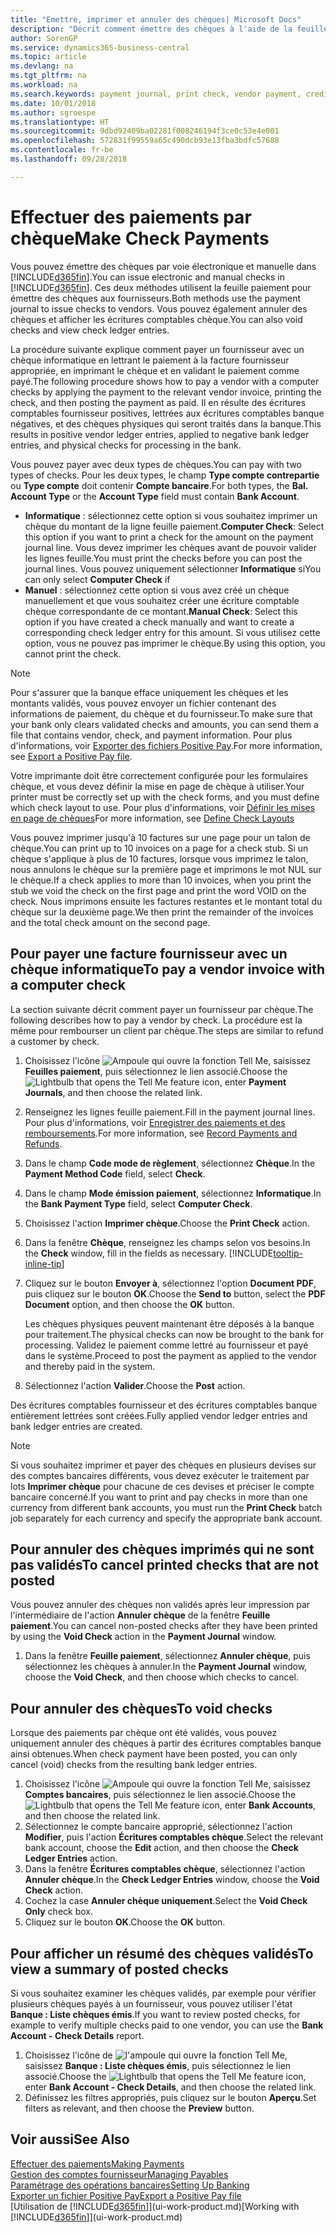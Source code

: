 ```yaml
---
title: "Emettre, imprimer et annuler des chèques| Microsoft Docs"
description: "Décrit comment émettre des chèques à l'aide de la feuille paiement, imprimer des chèques, et annuler ou afficher les écritures comptables chèque dans Business Central."
author: SorenGP
ms.service: dynamics365-business-central
ms.topic: article
ms.devlang: na
ms.tgt_pltfrm: na
ms.workload: na
ms.search.keywords: payment journal, print check, vendor payment, creditor, debt, balance due, AP
ms.date: 10/01/2018
ms.author: sgroespe
ms.translationtype: HT
ms.sourcegitcommit: 9dbd92409ba02281f008246194f3ce0c53e4e001
ms.openlocfilehash: 572831f99559a65c490dcb93e13fba3bdfc57688
ms.contentlocale: fr-be
ms.lasthandoff: 09/28/2018

---
```

# <a name="make-check-payments"></a><span data-ttu-id="d7c93-103">Effectuer des paiements par chèque</span><span class="sxs-lookup"><span data-stu-id="d7c93-103">Make Check Payments</span></span>
<span data-ttu-id="d7c93-104">Vous pouvez émettre des chèques par voie électronique et manuelle dans [!INCLUDE[d365fin](includes/d365fin_md.md)].</span><span class="sxs-lookup"><span data-stu-id="d7c93-104">You can issue electronic and manual checks in [!INCLUDE[d365fin](includes/d365fin_md.md)].</span></span> <span data-ttu-id="d7c93-105">Ces deux méthodes utilisent la feuille paiement pour émettre des chèques aux fournisseurs.</span><span class="sxs-lookup"><span data-stu-id="d7c93-105">Both methods use the payment journal to issue checks to vendors.</span></span> <span data-ttu-id="d7c93-106">Vous pouvez également annuler des chèques et afficher les écritures comptables chèque.</span><span class="sxs-lookup"><span data-stu-id="d7c93-106">You can also void checks and view check ledger entries.</span></span>

<span data-ttu-id="d7c93-107">La procédure suivante explique comment payer un fournisseur avec un chèque informatique en lettrant le paiement à la facture fournisseur appropriée, en imprimant le chèque et en validant le paiement comme payé.</span><span class="sxs-lookup"><span data-stu-id="d7c93-107">The following procedure shows how to pay a vendor with a computer checks by applying the payment to the relevant vendor invoice, printing the check, and then posting the payment as paid.</span></span> <span data-ttu-id="d7c93-108">Il en résulte des écritures comptables fournisseur positives, lettrées aux écritures comptables banque négatives, et des chèques physiques qui seront traités dans la banque.</span><span class="sxs-lookup"><span data-stu-id="d7c93-108">This results in positive vendor ledger entries, applied to negative bank ledger entries, and physical checks for processing in the bank.</span></span>

<span data-ttu-id="d7c93-109">Vous pouvez payer avec deux types de chèques.</span><span class="sxs-lookup"><span data-stu-id="d7c93-109">You can pay with two types of checks.</span></span> <span data-ttu-id="d7c93-110">Pour les deux types, le champ **Type compte contrepartie** ou **Type compte** doit contenir **Compte bancaire**.</span><span class="sxs-lookup"><span data-stu-id="d7c93-110">For both types, the **Bal. Account Type** or the **Account Type** field must contain **Bank Account**.</span></span>

- <span data-ttu-id="d7c93-111">**Informatique** : sélectionnez cette option si vous souhaitez imprimer un chèque du montant de la ligne feuille paiement.</span><span class="sxs-lookup"><span data-stu-id="d7c93-111">**Computer Check**: Select this option if you want to print a check for the amount on the payment journal line.</span></span> <span data-ttu-id="d7c93-112">Vous devez imprimer les chèques avant de pouvoir valider les lignes feuille.</span><span class="sxs-lookup"><span data-stu-id="d7c93-112">You must print the checks before you can post the journal lines.</span></span> <span data-ttu-id="d7c93-113">Vous pouvez uniquement sélectionner **Informatique** si</span><span class="sxs-lookup"><span data-stu-id="d7c93-113">You can only select **Computer Check** if</span></span>
- <span data-ttu-id="d7c93-114">**Manuel** : sélectionnez cette option si vous avez créé un chèque manuellement et que vous souhaitez créer une écriture comptable chèque correspondante de ce montant.</span><span class="sxs-lookup"><span data-stu-id="d7c93-114">**Manual Check**: Select this option if you have created a check manually and want to create a corresponding check ledger entry for this amount.</span></span> <span data-ttu-id="d7c93-115">Si vous utilisez cette option, vous ne pouvez pas imprimer le chèque.</span><span class="sxs-lookup"><span data-stu-id="d7c93-115">By using this option, you cannot print the check.</span></span>

> [!NOTE]  
> <span data-ttu-id="d7c93-116">Pour s'assurer que la banque efface uniquement les chèques et les montants validés, vous pouvez envoyer un fichier contenant des informations de paiement, du chèque et du fournisseur.</span><span class="sxs-lookup"><span data-stu-id="d7c93-116">To make sure that your bank only clears validated checks and amounts, you can send them a file that contains vendor, check, and payment information.</span></span> <span data-ttu-id="d7c93-117">Pour plus d'informations, voir [Exporter des fichiers Positive Pay](finance-how-positive-pay.md).</span><span class="sxs-lookup"><span data-stu-id="d7c93-117">For more information, see [Export a Positive Pay file](finance-how-positive-pay.md).</span></span>

<span data-ttu-id="d7c93-118">Votre imprimante doit être correctement configurée pour les formulaires chèque, et vous devez définir la mise en page de chèque à utiliser.</span><span class="sxs-lookup"><span data-stu-id="d7c93-118">Your printer must be correctly set up with the check forms, and you must define which check layout to use.</span></span> <span data-ttu-id="d7c93-119">Pour plus d'informations, voir [Définir les mises en page de chèques](finance-how-define-check-layouts.md)</span><span class="sxs-lookup"><span data-stu-id="d7c93-119">For more information, see [Define Check Layouts](finance-how-define-check-layouts.md)</span></span>

<span data-ttu-id="d7c93-120">Vous pouvez imprimer jusqu'à 10 factures sur une page pour un talon de chèque.</span><span class="sxs-lookup"><span data-stu-id="d7c93-120">You can print up to 10 invoices on a page for a check stub.</span></span> <span data-ttu-id="d7c93-121">Si un chèque s'applique à plus de 10 factures, lorsque vous imprimez le talon, nous annulons le chèque sur la première page et imprimons le mot NUL sur le chèque.</span><span class="sxs-lookup"><span data-stu-id="d7c93-121">If a check applies to more than 10 invoices, when you print the stub we void the check on the first page and print the word VOID on the check.</span></span> <span data-ttu-id="d7c93-122">Nous imprimons ensuite les factures restantes et le montant total du chèque sur la deuxième page.</span><span class="sxs-lookup"><span data-stu-id="d7c93-122">We then print the remainder of the invoices and the total check amount on the second page.</span></span> 

## <a name="to-pay-a-vendor-invoice-with-a-computer-check"></a><span data-ttu-id="d7c93-123">Pour payer une facture fournisseur avec un chèque informatique</span><span class="sxs-lookup"><span data-stu-id="d7c93-123">To pay a vendor invoice with a computer check</span></span>
<span data-ttu-id="d7c93-124">La section suivante décrit comment payer un fournisseur par chèque.</span><span class="sxs-lookup"><span data-stu-id="d7c93-124">The following describes how to pay a vendor by check.</span></span> <span data-ttu-id="d7c93-125">La procédure est la même pour rembourser un client par chèque.</span><span class="sxs-lookup"><span data-stu-id="d7c93-125">The steps are similar to refund a customer by check.</span></span>

1. <span data-ttu-id="d7c93-126">Choisissez l'icône ![Ampoule qui ouvre la fonction Tell Me](media/ui-search/search_small.png "Dites-moi ce que vous voulez faire"), saisissez **Feuilles paiement**, puis sélectionnez le lien associé.</span><span class="sxs-lookup"><span data-stu-id="d7c93-126">Choose the ![Lightbulb that opens the Tell Me feature](media/ui-search/search_small.png "Tell me what you want to do") icon, enter **Payment Journals**, and then choose the related link.</span></span>
2. <span data-ttu-id="d7c93-127">Renseignez les lignes feuille paiement.</span><span class="sxs-lookup"><span data-stu-id="d7c93-127">Fill in the payment journal lines.</span></span> <span data-ttu-id="d7c93-128">Pour plus d'informations, voir [Enregistrer des paiements et des remboursements](payables-how-post-payments-refunds.md).</span><span class="sxs-lookup"><span data-stu-id="d7c93-128">For more information, see [Record Payments and Refunds](payables-how-post-payments-refunds.md).</span></span>
3. <span data-ttu-id="d7c93-129">Dans le champ **Code mode de règlement**, sélectionnez **Chèque**.</span><span class="sxs-lookup"><span data-stu-id="d7c93-129">In the **Payment Method Code** field, select **Check**.</span></span>
4. <span data-ttu-id="d7c93-130">Dans le champ **Mode émission paiement**, sélectionnez **Informatique**.</span><span class="sxs-lookup"><span data-stu-id="d7c93-130">In the **Bank Payment Type** field, select **Computer Check**.</span></span>
5. <span data-ttu-id="d7c93-131">Choisissez l'action **Imprimer chèque**.</span><span class="sxs-lookup"><span data-stu-id="d7c93-131">Choose the **Print Check** action.</span></span>
6. <span data-ttu-id="d7c93-132">Dans la fenêtre **Chèque**, renseignez les champs selon vos besoins.</span><span class="sxs-lookup"><span data-stu-id="d7c93-132">In the **Check** window, fill in the fields as necessary.</span></span> [!INCLUDE[tooltip-inline-tip](includes/tooltip-inline-tip_md.md)]
7. <span data-ttu-id="d7c93-133">Cliquez sur le bouton **Envoyer à**, sélectionnez l'option **Document PDF**, puis cliquez sur le bouton **OK**.</span><span class="sxs-lookup"><span data-stu-id="d7c93-133">Choose the **Send to** button, select the **PDF Document** option, and then choose the **OK** button.</span></span>

    <span data-ttu-id="d7c93-134">Les chèques physiques peuvent maintenant être déposés à la banque pour traitement.</span><span class="sxs-lookup"><span data-stu-id="d7c93-134">The physical checks can now be brought to the bank for processing.</span></span> <span data-ttu-id="d7c93-135">Validez le paiement comme lettré au fournisseur et payé dans le système.</span><span class="sxs-lookup"><span data-stu-id="d7c93-135">Proceed to post the payment as applied to the vendor and thereby paid in the system.</span></span>
8. <span data-ttu-id="d7c93-136">Sélectionnez l'action **Valider**.</span><span class="sxs-lookup"><span data-stu-id="d7c93-136">Choose the **Post** action.</span></span>

<span data-ttu-id="d7c93-137">Des écritures comptables fournisseur et des écritures comptables banque entièrement lettrées sont créées.</span><span class="sxs-lookup"><span data-stu-id="d7c93-137">Fully applied vendor ledger entries and bank ledger entries are created.</span></span>

> [!NOTE]  
> <span data-ttu-id="d7c93-138">Si vous souhaitez imprimer et payer des chèques en plusieurs devises sur des comptes bancaires différents, vous devez exécuter le traitement par lots **Imprimer chèque** pour chacune de ces devises et préciser le compte bancaire concerné.</span><span class="sxs-lookup"><span data-stu-id="d7c93-138">If you want to print and pay checks in more than one currency from different bank accounts, you must run the **Print Check** batch job separately for each currency and specify the appropriate bank account.</span></span>

## <a name="to-cancel-printed-checks-that-are-not-posted"></a><span data-ttu-id="d7c93-139">Pour annuler des chèques imprimés qui ne sont pas validés</span><span class="sxs-lookup"><span data-stu-id="d7c93-139">To cancel printed checks that are not posted</span></span>
<span data-ttu-id="d7c93-140">Vous pouvez annuler des chèques non validés après leur impression par l'intermédiaire de l'action **Annuler chèque** de la fenêtre **Feuille paiement**.</span><span class="sxs-lookup"><span data-stu-id="d7c93-140">You can cancel non-posted checks after they have been printed by using the **Void Check** action in the **Payment Journal** window.</span></span>

1. <span data-ttu-id="d7c93-141">Dans la fenêtre **Feuille paiement**, sélectionnez **Annuler chèque**, puis sélectionnez les chèques à annuler.</span><span class="sxs-lookup"><span data-stu-id="d7c93-141">In the **Payment Journal** window, choose the **Void Check**, and then choose which checks to cancel.</span></span>

## <a name="to-void-checks"></a><span data-ttu-id="d7c93-142">Pour annuler des chèques</span><span class="sxs-lookup"><span data-stu-id="d7c93-142">To void checks</span></span>
<span data-ttu-id="d7c93-143">Lorsque des paiements par chèque ont été validés, vous pouvez uniquement annuler des chèques à partir des écritures comptables banque ainsi obtenues.</span><span class="sxs-lookup"><span data-stu-id="d7c93-143">When check payment have been posted, you can only cancel (void) checks from the resulting bank ledger entries.</span></span>

1. <span data-ttu-id="d7c93-144">Choisissez l'icône ![Ampoule qui ouvre la fonction Tell Me](media/ui-search/search_small.png "Dites-moi ce que vous voulez faire"), saisissez **Comptes bancaires**, puis sélectionnez le lien associé.</span><span class="sxs-lookup"><span data-stu-id="d7c93-144">Choose the ![Lightbulb that opens the Tell Me feature](media/ui-search/search_small.png "Tell me what you want to do") icon, enter **Bank Accounts**, and then choose the related link.</span></span>
2. <span data-ttu-id="d7c93-145">Sélectionnez le compte bancaire approprié, sélectionnez l'action **Modifier**, puis l'action **Écritures comptables chèque**.</span><span class="sxs-lookup"><span data-stu-id="d7c93-145">Select the relevant bank account, choose the **Edit** action, and then choose the **Check Ledger Entries** action.</span></span>
3. <span data-ttu-id="d7c93-146">Dans la fenêtre **Écritures comptables chèque**, sélectionnez l'action **Annuler chèque**.</span><span class="sxs-lookup"><span data-stu-id="d7c93-146">In the **Check Ledger Entries** window, choose the **Void Check** action.</span></span>
4. <span data-ttu-id="d7c93-147">Cochez la case **Annuler chèque uniquement**.</span><span class="sxs-lookup"><span data-stu-id="d7c93-147">Select the **Void Check Only** check box.</span></span>
5. <span data-ttu-id="d7c93-148">Cliquez sur le bouton **OK**.</span><span class="sxs-lookup"><span data-stu-id="d7c93-148">Choose the **OK** button.</span></span>

## <a name="to-view-a-summary-of-posted-checks"></a><span data-ttu-id="d7c93-149">Pour afficher un résumé des chèques validés</span><span class="sxs-lookup"><span data-stu-id="d7c93-149">To view a summary of posted checks</span></span>
<span data-ttu-id="d7c93-150">Si vous souhaitez examiner les chèques validés, par exemple pour vérifier plusieurs chèques payés à un fournisseur, vous pouvez utiliser l'état **Banque : Liste chèques émis**.</span><span class="sxs-lookup"><span data-stu-id="d7c93-150">If you want to review posted checks, for example to verify multiple checks paid to one vendor, you can use the **Bank Account - Check Details** report.</span></span>
1. <span data-ttu-id="d7c93-151">Choisissez l'icône de ![l'ampoule qui ouvre la fonction Tell Me](media/ui-search/search_small.png "Dites-moi ce que vous voulez faire"), saisissez **Banque : Liste chèques émis**, puis sélectionnez le lien associé.</span><span class="sxs-lookup"><span data-stu-id="d7c93-151">Choose the ![Lightbulb that opens the Tell Me feature](media/ui-search/search_small.png "Tell me what you want to do") icon, enter **Bank Account - Check Details**, and then choose the related link.</span></span>
2. <span data-ttu-id="d7c93-152">Définissez les filtres appropriés, puis cliquez sur le bouton **Aperçu**.</span><span class="sxs-lookup"><span data-stu-id="d7c93-152">Set filters as relevant, and then choose the **Preview** button.</span></span>

## <a name="see-also"></a><span data-ttu-id="d7c93-153">Voir aussi</span><span class="sxs-lookup"><span data-stu-id="d7c93-153">See Also</span></span>
[<span data-ttu-id="d7c93-154">Effectuer des paiements</span><span class="sxs-lookup"><span data-stu-id="d7c93-154">Making Payments</span></span>](payables-make-payments.md)  
[<span data-ttu-id="d7c93-155">Gestion des comptes fournisseur</span><span class="sxs-lookup"><span data-stu-id="d7c93-155">Managing Payables</span></span>](payables-manage-payables.md)  
[<span data-ttu-id="d7c93-156">Paramétrage des opérations bancaires</span><span class="sxs-lookup"><span data-stu-id="d7c93-156">Setting Up Banking</span></span>](bank-setup-banking.md)  
[<span data-ttu-id="d7c93-157">Exporter un fichier Positive Pay</span><span class="sxs-lookup"><span data-stu-id="d7c93-157">Export a Positive Pay file</span></span>](finance-how-positive-pay.md)  
<span data-ttu-id="d7c93-158">[Utilisation de [!INCLUDE[d365fin](includes/d365fin_md.md)]](ui-work-product.md)</span><span class="sxs-lookup"><span data-stu-id="d7c93-158">[Working with [!INCLUDE[d365fin](includes/d365fin_md.md)]](ui-work-product.md)</span></span>  

